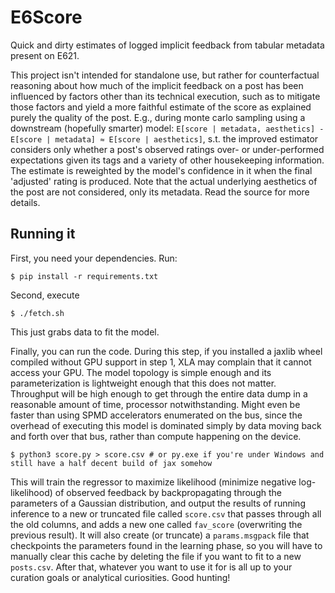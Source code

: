 # E6Score

Quick and dirty estimates of logged implicit feedback from tabular metadata present on E621.

This project isn't intended for standalone use, but rather for counterfactual reasoning about how much of the implicit feedback on a post has been influenced by factors other than its technical execution, such as to mitigate those factors and yield a more faithful estimate of the score as explained purely the quality of the post. E.g., during monte carlo sampling using a downstream (hopefully smarter) model: `E[score | metadata, aesthetics] - E[score | metadata] ≈ E[score | aesthetics]`, s.t. the improved estimator considers only whether a post's observed ratings over- or under-performed expectations given its tags and a variety of other housekeeping information. The estimate is reweighted by the model's confidence in it when the final 'adjusted' rating is produced. Note that the actual underlying aesthetics of the post are not considered, only its metadata. Read the source for more details.

## Running it

First, you need your dependencies. Run:
```
$ pip install -r requirements.txt
```

Second, execute

```
$ ./fetch.sh
```

This just grabs data to fit the model. 

Finally, you can run the code. During this step, if you installed a jaxlib wheel compiled without GPU support in step 1, XLA may complain that it cannot access your GPU. The model topology is simple enough and its parameterization is lightweight enough that this does not matter. Throughput will be high enough to get through the entire data dump in a reasonable amount of time, processor notwithstanding. Might even be faster than using SPMD accelerators enumerated on the bus, since the overhead of executing this model is dominated simply by data moving back and forth over that bus, rather than compute happening on the device. 

```
$ python3 score.py > score.csv # or py.exe if you're under Windows and still have a half decent build of jax somehow
```

This will train the regressor to maximize likelihood (minimize negative log-likelihood) of observed feedback by backpropagating through the parameters of a Gaussian distribution, and output the results of running inference to a new or truncated file called `score.csv` that passes through all the old columns, and adds a new one called `fav_score` (overwriting the previous result). It will also create (or truncate) a `params.msgpack` file that checkpoints the parameters found in the learning phase, so you will have to manually clear this cache by deleting the file if you want to fit to a new `posts.csv`. After that, whatever you want to use it for is all up to your curation goals or analytical curiosities. Good hunting!

